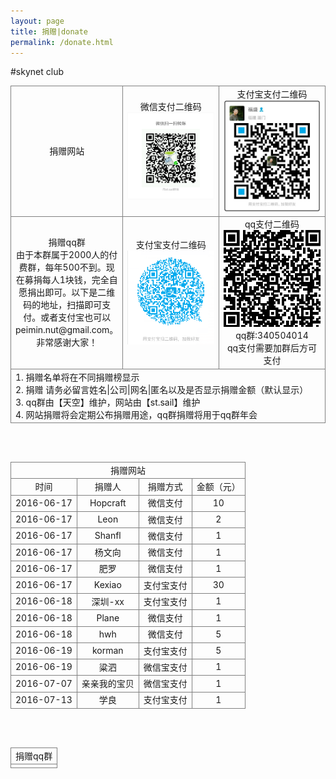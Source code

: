 ```yaml
---
layout: page
title: 捐赠|donate
permalink: /donate.html
---
```


#skynet club
<style>
table{width:100%;}
table td{border:1px solid grey;text-align:center;}
</style>
<table>

<tr>
<td width="20%">捐赠网站</td>
<td>微信支付二维码<br/><a href="/static/donate/wx.png" target="_blank"><img src="/static/donate/wx.png" alt="微信支付二维码" style="width:240px;" /></a></td>
<td>支付宝支付二维码<br/><a href="/static/donate/zfb.jpg" target="_blank"><img src="/static/donate/zfb.jpg" alt="支付宝支付二维码" style="width:200px;" /></a></td>
</tr>

<tr>
<td>捐赠qq群<br/>由于本群属于2000人的付费群，每年500不到。现在募捐每人1块钱，完全自愿捐出即可。以下是二维码的地址，扫描即可支付。或者支付宝也可以 peimin.nut@gmail.com。非常感谢大家！</td>
<td>支付宝支付二维码<br/><a href="/static/donate/tk_zfb.png" target="_blank"><img src="/static/donate/tk_zfb.png" alt="支付宝支付二维码" style="width:200px;" /></a></td>
<td>qq支付二维码<br/><a href="http://qun.qq.com/qunpay/qunfee/qrcode.html?feeid=d8a6f4ee60dd4aa3a5e78cbd5d6d189c&gc=340504014&_wv=1039&title=6Ieq5oS%2F5o2Q5Ye6576k5bm06LS5&fees=100&_bid=2207&feesid=d8a6f4ee60dd4aa3a5e78cbd5d6d189c" target="_blank"><img src="/static/donate/tk_qq.png" alt="qq支付二维码" style="width:200px;" />
</a>
<br/>
qq群:340504014
<br/>
qq支付需要加群后方可支付
</td>
</tr>

<tr><td colspan="3" style="text-align:left;">1. 捐赠名单将在不同捐赠榜显示<br/>2. 捐赠 请务必留言姓名|公司|网名|匿名以及是否显示捐赠金额（默认显示）<br/>3. qq群由【天空】维护，网站由【st.sail】维护<br/>4. 网站捐赠将会定期公布捐赠用途，qq群捐赠将用于qq群年会</td></tr>
</table>

<br/><br/>

<table>
<tr><td colspan="4">捐赠网站</td></tr>
<tr>
<td>时间</td>
<td>捐赠人</td>
<td>捐赠方式</td>
<td>金额（元）</td>
</tr>
<tr>
<td>2016-06-17</td>
<td>Hopcraft</td>
<td>微信支付</td>
<td>10</td>
</tr>
<tr>
<td>2016-06-17</td>
<td>Leon</td>
<td>微信支付</td>
<td>2</td>
</tr>
<tr>
<td>2016-06-17</td>
<td>Shanfl</td>
<td>微信支付</td>
<td>1</td>
</tr>
<tr>
<td>2016-06-17</td>
<td>杨文向</td>
<td>微信支付</td>
<td>1</td>
</tr>
<tr>
<td>2016-06-17</td>
<td>肥罗</td>
<td>微信支付</td>
<td>1</td>
</tr>
<tr>
<td>2016-06-17</td>
<td>Kexiao</td>
<td>支付宝支付</td>
<td>30</td>
</tr>
<tr>
<td>2016-06-18</td>
<td>深圳-xx</td>
<td>支付宝支付</td>
<td>1</td>
</tr>
<tr>
<td>2016-06-18</td>
<td>Plane</td>
<td>微信支付</td>
<td>1</td>
</tr>
<tr>
<td>2016-06-18</td>
<td>hwh</td>
<td>微信支付</td>
<td>5</td>
</tr>
<tr>
<td>2016-06-19</td>
<td>korman</td>
<td>支付宝支付</td>
<td>5</td>
</tr>
<tr>
<td>2016-06-19</td>
<td>粱泗</td>
<td>微信宝支付</td>
<td>1</td>
</tr>
<tr>
<td>2016-07-07</td>
<td>亲亲我的宝贝</td>
<td>微信宝支付</td>
<td>1</td>
</tr>
<tr>
<td>2016-07-13</td>
<td>学良</td>
<td>支付宝支付</td>
<td>1</td>
</tr>
</table>

<br/><br/>

<table>
<tr><td>捐赠qq群</td></tr>
<tr><td><script src="https://gist.github.com/peimin/f7f0fda2ff81e445a9835d7c5bae5a24.js"></script></td></tr>
</table>


